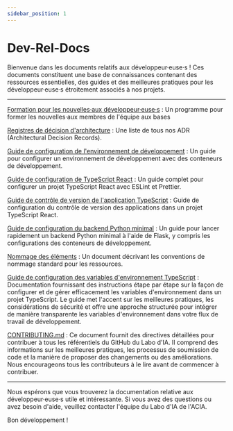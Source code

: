 ```yaml
---
sidebar_position: 1
---
```


# Dev-Rel-Docs

Bienvenue dans les documents relatifs aux développeur·euse·s ! Ces documents
constituent une base de connaissances contenant des ressources essentielles, des
guides et des meilleures pratiques pour les développeur·euse·s étroitement
associés à nos projets.

---

[Formation pour les nouvelles·aux
développeur·euse·s](https://github.com/ai-cfia/dev-rel-docs/blob/main/TRAINING.md)
: Un programme pour former les nouvelles·aux membres de l'équipe aux bases

[Registres de décision
d'architecture](https://github.com/ai-cfia/dev-rel-docs/blob/main/adr/index.md)
: Une liste de tous nos ADR (Architectural Decision Records).

[Guide de configuration de l'environnement de
développement](https://github.com/ai-cfia/dev-rel-docs/blob/main/Development-Environment-Setup-Guide/DEV-ENV-SETUP.md)
: Un guide pour configurer un environnement de développement avec des conteneurs
de développement.

[Guide de configuration de TypeScript
React](https://github.com/ai-cfia/dev-rel-docs/blob/main/TypeScript-React-Setup-Guide/REACTSETUP.md)
: Un guide complet pour configurer un projet TypeScript React avec ESLint et
Prettier.

[Guide de contrôle de version de l'application
TypeScript](https://github.com/ai-cfia/dev-rel-docs/blob/main/TypeScript-AppVersion/APPVERSION-SETUP.md)
: Guide de configuration du contrôle de version des applications dans un projet
TypeScript React.

[Guide de configuration du backend Python
minimal](https://github.com/ai-cfia/dev-rel-docs/blob/main/Minimal-Backend-Setup-Guides/PYTHON-BACKEND-SETUP.md)
: Un guide pour lancer rapidement un backend Python minimal à l'aide de Flask, y
compris les configurations des conteneurs de développement.

[Nommage des
éléments](https://github.com/ai-cfia/dev-rel-docs/blob/main/adr/008-naming-convention.md)
: Un document décrivant les conventions de nommage standard pour les ressources.

[Guide de configuration des variables d'environnement
TypeScript](https://github.com/ai-cfia/dev-rel-docs/blob/main/TypeScript-EnvironmentVariables/ENVIRONMENT-VARIABLES-SETUP.md)
: Documentation fournissant des instructions étape par étape sur la façon de
configurer et de gérer efficacement les variables d'environnement dans un projet
TypeScript. Le guide met l'accent sur les meilleures pratiques, les
considérations de sécurité et offre une approche structurée pour intégrer de
manière transparente les variables d'environnement dans votre flux de travail de
développement.

[CONTRIBUTING.md](https://github.com/ai-cfia/.github/blob/main/profile/CONTRIBUTING.md)
: Ce document fournit des directives détaillées pour contribuer à tous les
référentiels du GitHub du Labo d'IA. Il comprend des informations sur les
meilleures pratiques, les processus de soumission de code et la manière de
proposer des changements ou des améliorations. Nous encourageons tous les
contributeurs à le lire avant de commencer à contribuer.

---

Nous espérons que vous trouverez la documentation relative aux
développeur·euse·s utile et intéressante. Si vous avez des questions ou avez
besoin d'aide, veuillez contacter l'équipe du Labo d'IA de l'ACIA.

Bon développement !
